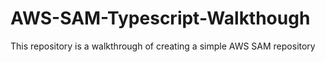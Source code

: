 # AWS-SAM-Typescript-Walkthough
This repository is a walkthrough of creating a simple AWS SAM repository 
